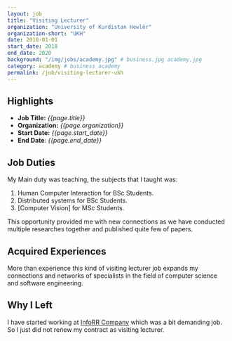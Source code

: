 ```yaml
---
layout: job
title: "Visiting Lecturer"
organization: "University of Kurdistan Hewlêr"
organization-short: "UKH"
date: 2018-01-01
start_date: 2018
end_date: 2020
background: "/img/jobs/academy.jpg" # business.jpg academy.jpg
category: academy # business academy
permalink: /job/visiting-lecturer-ukh
---
```


## Highlights

- **Job Title:** _{{page.title}}_
- **Organization:** _{{page.organization}}_
- **Start Date:** _{{page.start_date}}_
- **End Date**: _{{page.end_date}}_

## Job Duties

My Main duty was teaching, the subjects that I taught was:

1. Human Computer Interaction for BSc Students.
1. Distributed systems for BSc Students.
1. [Computer Vision] for MSc Students.

This opportunity provided me with new connections as we have conducted multiple researches together and published quite few of papers.

## Acquired Experiences

More than experience this kind of visiting lecturer job expands my connections and networks of specialists in the field of computer science and software engineering.

## Why I Left

I have started working at [InfoRR Company](/job/software-consultant) which was a bit demanding job. So I just did not renew my contract as visiting lecturer.
